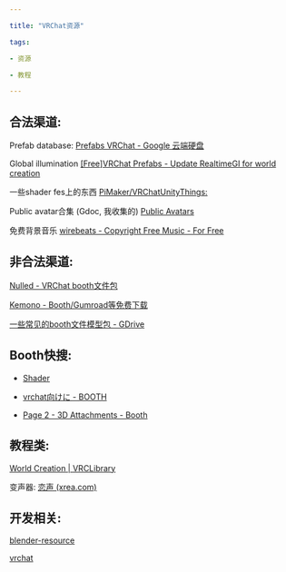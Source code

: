 ```yaml
---

title: "VRChat资源"

tags:

- 资源

- 教程

---
```




   



## 合法渠道:



Prefab database: [Prefabs VRChat - Google 云端硬盘](https://docs.google.com/spreadsheets/d/e/2PACX-1vTP-eIkYLZh7pDhpO-untxy1zbuoiqdzVP2z5-vg_9ijBW7k8ZC9VP6cVL-ct5yKrySPBPJ6V2ymlWS/pubhtml#)



Global illumination [[Free]VRChat Prefabs - Update RealtimeGI for world creation](https://booth.pm/en/items/2903091)



一些shader fes上的东西 [PiMaker/VRChatUnityThings:](https://github.com/PiMaker/VRChatUnityThings#procedural-night-skybox)



Public avatar合集 (Gdoc, 我收集的) [Public Avatars](https://docs.google.com/document/d/1aHtMbCe6FdT2rdQCJQbSY3P4JHXiU1YRWzZg83mlAk0/edit?usp=sharing)

  



免费背景音乐 [wirebeats - Copyright Free Music - For Free](https://www.wirebeats.com/)



## 非合法渠道:



[Nulled - VRChat booth文件包](https://www.nulled.to/topic/771040-%E3%80%90vrchat%E3%80%91cracking-3d-model-in-booth%E3%80%80misheluachwi-dolaciws-01a-mod2robe/page-1)



[Kemono - Booth/Gumroad等免费下载](https://kemono.party/)



[一些常见的booth文件模型包 - GDrive](https://drive.google.com/drive/folders/16RDXb7ETnkL3AZO9xfksPhjAyHk_uVcl?usp=sharing)

   





## Booth快搜:



-   [Shader](https://booth.pm/zh-cn/search/Shader)

-   [vrchat向けに - BOOTH](https://booth.pm/zh-cn/search/vrchat%E5%90%91%E3%81%91)

-   [Page 2 - 3D Attachments - Booth](https://booth.pm/en/browse/3D%20Character%20Attachments?page=2)



   



## 教程类:



[World Creation | VRCLibrary](https://vrclibrary.com/wiki/shelves/world-creation)



变声器: [恋声 (xrea.com)](http://koigoemoe.g2.xrea.com/koigoe/koigoe.html)





## 开发相关:

[blender-resource](blender/blender-resource.md)





[vrchat](vrc/vrchat.md)
